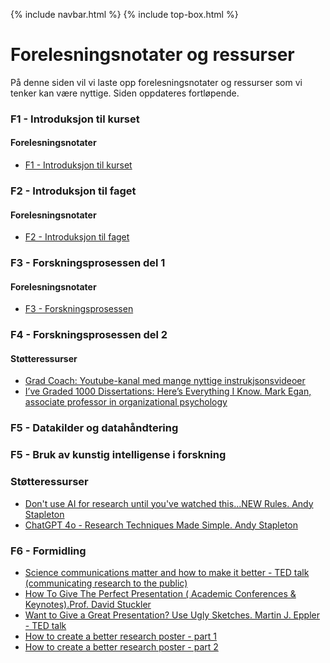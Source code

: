 {% include navbar.html %}  {% include top-box.html %}
# Forelesningsnotater og ressurser
På denne siden vil vi laste opp forelesningsnotater og ressurser som vi tenker kan være nyttige. Siden oppdateres fortløpende.

### F1 - Introduksjon til kurset
#### Forelesningsnotater
* [F1 - Introduksjon til kurset](https://uit-sok-3024-H25.github.io/assets/F1_sok_3024_H25.pdf)

### F2 - Introduksjon til faget
#### Forelesningsnotater
* [F2 - Introduksjon til faget](https://uit-sok-3024-H25.github.io/assets/F2_sok_3024_H25.pdf)
  
### F3 - Forskningsprosessen del 1

#### Forelesningsnotater

* [F3 - Forskningsprosessen](https://uit-sok-3024-H25.github.io/assets/F3_forskninsgprosessen.pdf)

  
### F4 - Forskningsprosessen del 2

#### Støtteressurser
* [Grad Coach: Youtube-kanal med mange nyttige instrukjsonsvideoer](https://www.youtube.com/@GradCoach)
* [I’ve Graded 1000 Dissertations: Here’s Everything I Know.  Mark Egan, associate professor in organizational psychology](https://www.youtube.com/watch?v=dv3Bo5jJhWM)
  
### F5 - Datakilder og datahåndtering

### F5 - Bruk av kunstig intelligense i forskning

### Støtteressurser
* [Don't use AI for research until you've watched this...NEW Rules. Andy Stapleton](https://www.youtube.com/watch?v=KC1KPvBm51E)
* [ChatGPT 4o - Research Techniques Made Simple. Andy Stapleton](https://www.youtube.com/watch?v=-Th29mUlA2s)

  
### F6 - Formidling
* [Science communications matter and how to make it better - TED talk (communicating research to the public)](https://www.youtube.com/watch?v=7Rt8sgt7gNE)
* [How To Give The Perfect Presentation ( Academic Conferences & Keynotes).Prof. David Stuckler](https://www.youtube.com/watch?v=0Vjh5d5rez0)
* [Want to Give a Great Presentation? Use Ugly Sketches. Martin J. Eppler - TED talk](https://www.youtube.com/watch?v=0Vjh5d5rez0)
* [How to create a better research poster - part 1](https://youtu.be/1RwJbhkCA58)
* [How to create a better research poster - part 2](https://youtu.be/SYk29tnxASs)







